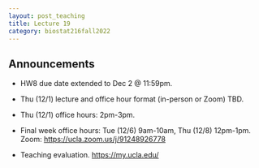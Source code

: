 ```yaml
---
layout: post_teaching
title: Lecture 19
category: biostat216fall2022
---
```


## Announcements

* HW8 due date extended to Dec 2 @ 11:59pm.

* Thu (12/1) lecture and office hour format (in-person or Zoom) TBD.

* Thu (12/1) office hours: 2pm-3pm. 

* Final week office hours: Tue (12/6) 9am-10am, Thu (12/8) 12pm-1pm. Zoom: <https://ucla.zoom.us/j/91248926778>

* Teaching evaluation. <https://my.ucla.edu/>
